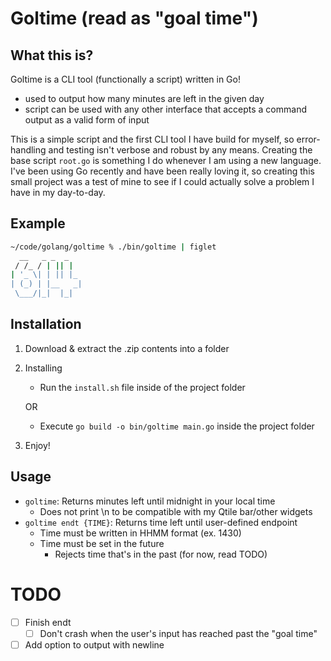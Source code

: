 # Goltime (read as "goal time")

## What this is?
Goltime is a CLI tool (functionally a script) written in Go!
* used to output how many minutes are left in the given day
* script can be used with any other interface that accepts a command output as a valid form of input

This is a simple script and the first CLI tool I have build for myself, so error-handling and testing isn't verbose and robust by any means. Creating the base script ``root.go`` is something I do whenever I am using a new language. I've been using Go recently and have been really loving it, so creating this small project was a test of mine to see if I could actually solve a problem I have in my day-to-day.

## Example
```bash
~/code/golang/goltime % ./bin/goltime | figlet
  __   _ _  _
 / /_ / | || |
| '_ \| | || |_
| (_) | |__   _|
 \___/|_|  |_|

```

## Installation
1. Download & extract the .zip contents into a folder
2. Installing
    * Run the ``install.sh`` file inside of the project folder

    OR

    * Execute ``go build -o bin/goltime main.go`` inside the project folder
3. Enjoy!

## Usage
* ``goltime``: Returns minutes left until midnight in your local time
    - Does not print \n to be compatible with my Qtile bar/other widgets
* ``goltime endt {TIME}``: Returns time left until user-defined endpoint
    - Time must be written in HHMM format (ex. 1430)
    - Time must be set in the future
        * Rejects time that's in the past (for now, read TODO)

# TODO
- [ ] Finish endt
    - [ ] Don't crash when the user's input has reached past the "goal time"
- [ ] Add option to output with newline
